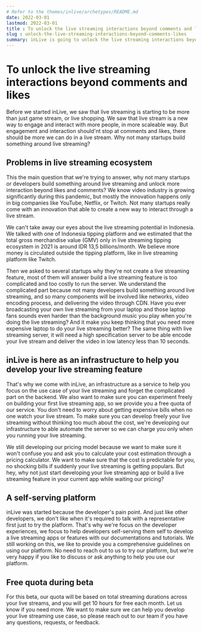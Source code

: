 ```yaml
---
# Refer to the themes/inlive/archetypes/README.md
date: 2022-03-01
lastmod: 2022-03-01
title : To unlock the live streaming interactions beyond comments and likes
slug : unlock-the-live-streaming-interactions-beyond-comments-likes
summary: inLive is going to unlock the live streaming interactions beyond comments and likes. We want to help more startups and developers to build products around live streaming and help us discover new way to interact through live streaming.
---
```


# To unlock the live streaming interactions beyond comments and likes

Before we started inLive, we saw that live streaming is starting to be more than just game stream, or live shopping. We saw that live stream is a new way to engage and interact with more people, in more scaleable way. But engagement and interaction should'nt stop at comments and likes, there should be more we can do in a live stream. Why not many startups build something around live streaming?

## Problems in live streaming ecosystem
This the main question that we're trying to answer, why not many startups or developers build something around live streaming and unlock more interaction beyond likes and comments? We know video industry is growing significantly during this pandemic, but mostly the innovation happens only in big companies like YouTube, Netflix, or Twitch. Not many startups really come with an innovation that able to create a new way to interact through a live stream.

We can't take away our eyes about the live streaming potential in Indonesia. We talked with one of Indonesia tipping platform and we estimated that the total gross merchandise value (GMV) only in live streaming tipping ecosystem in 2021 is around IDR 13,5 billions/month. We believe more money is circulated outside the tipping platform, like in live streaming platform like Twitch. 

Then we asked to several startups why they're not create a live streaming feature, most of them will answer build a live streaming feature is too complicated and too costly to run the server. We understand the complicated part because not many developers build something around live streaming, and so many components will be involved like networks, video encoding process, and delivering the video through CDN. Have you ever broadcasting your own live streaming from your laptop and those laptop fans sounds even harder than the background music you play when you're doing the live streaming? And it make you keep thinking that you need more expensive laptop to do your live streaming better? The same thing with live streaming server, it will need a high specification server to be able encode your live stream and deliver the video in low latency less than 10 seconds.

## inLive is here as an infrastructure to help you develop your live streaming feature
That's why we come with inLive, an infrastructure as a service to help you focus on the use case of your live streaming and forget the complicated part on the backend. We also want to make sure you can experiment freely on building your first live streaming app, so we provide you a free quota of our service. You don't need to worry about getting expensive bills when no one watch your live stream. To make sure you can develop freely your live streaming without thinking too much about the cost, we're developing our infrastructure to able automate the server so we can charge you only when you running your live streaming. 

We still developing our pricing model because we want to make sure it won't confuse you and ask you to calculate your cost estimation through a pricing calculator. We want to make sure that the cost is predictable for you, no shocking bills if suddenly your live streaming is getting populars. But hey, why not just start developing your live streaming app or build a live streaming feature in your current app while waiting our pricing? 

## A self-serving platform
inLive was started because the developer's pain point. And just like other developers, we don't like when it's required to talk with a representative first just to try the platform. That's why we're focus on the developer experiences, we focus to help developers self-serving them self to develop a live streaming apps or features with our documentations and tutorials. We still working on this, we like to provide you a comprehensive guidelines on using our platform. No need to reach out to us to try our platform, but we're very happy if you like to discuss or ask anything to help you use our platform.

## Free quota during beta
For this beta, our quota will be based on total streaming durations across your live streams, and you will get 10 hours for free each month. Let us know if you need more. We want to make sure we can help you develop your live streaming use case, so please reach out to our team if you have any questions, requests, or feedback. 
